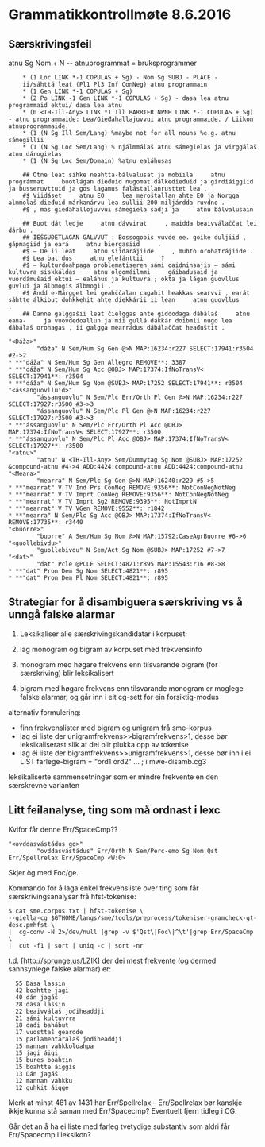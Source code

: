# Grammatikkontrollmøte 8.6.2016

## Særskrivingsfeil

atnu Sg Nom + N -- atnuprográmmat = bruksprogrammer

```
    * (1 Loc LINK *-1 COPULAS + Sg) - Nom Sg SUBJ - PLACE - 
    ii/sáhttá leat (Pl1 Pl3 Inf ConNeg) atnu programmain 
    * (1 Gen LINK *-1 COPULAS + Sg)
    * (2 Po LINK -1 Gen LINK *-1 COPULAS + Sg) - dasa lea atnu programmaid ektui/ dasa lea atnu 
    * (0 <TH-Ill-Any> LINK *1 Ill BARRIER NPNH LINK *-1 COPULAS + Sg) - atnu programmaide: Lea/Gieđahallajuvvui atnu programmaide. / Liikon atnuprogrammaide.
    * (1 (N Sg Ill Sem/Lang) %maybe not for all nouns %e.g. atnu sámegillii
    * (1 (N Sg Loc Sem/Lang) % njálmmálaš atnu sámegielas ja virggálaš atnu dárogielas
    * (1 (N Sg Loc Sem/Domain) %atnu ealáhusas

    ## Otne leat sihke neahtta-bálvalusat ja mobiila     atnu prográmmat     buotlágan dieđuid nugomat dálkedieđuid ja girdiáiggiid ja busseruvttuid ja gos lagamus falástallanrusttet lea .
    #$ Viidáset     atnu EO     lea meroštallan ahte EO ja Norgga almmolaš dieđuid márkanárvu lea sullii 200 miljárdda ruvdno .
    #$ , mas gieđahallojuvvui sámegiela sadji ja     atnu bálvalusain     .
    ## Buot dát ledje     atnu dávvirat     , maidda beaivválaččat lei dárbu .
    ## IEŠGUĐETLÁGAN GÁLVVUT : Bossogobis vuvde ee. goike duljiid , gápmagiid ja eará     atnu biergasiid     .
    #$ – De ii leat     atnu siidarájiide     , muhto orohatrájiide .
    #$ Lea bat dus     atnu elefánttii     ?
    #$ – kulturdoahpaga problematiseren sámi oaidninsajis – sámi kultuvra siskkáldas     atnu olgomáilmmi     gáibadusaid ja vuordámušaid ektui – ealáhus ja kultuvra ; okta ja lágan guovllus guvlui ja álbmogis álbmogii .
    #$ Ándd e-Márgget lei geahččalan cagahit heakkas searvvi , earát sáhtte álkibut dohkkehit ahte diekkárii ii lean     atnu guovllus     .
    ## Danne galggašii leat čielggas ahte giddodaga dábálaš     atnu eana-     ja vuovdedoallun ja mii gullá dákkár doibmii nugo lea dábálaš orohagas , ii galgga mearrádus dábálaččat heađuštit .

"<Dáža>"
        "dáža" N Sem/Hum Sg Gen @>N MAP:16234:r227 SELECT:17941:r3504 #2->2
* **"dáža" N Sem/Hum Sg Gen Allegro REMOVE**: 3387
* **"dáža" N Sem/Hum Sg Acc @OBJ> MAP:17374:IfNoTransV< SELECT:17941**: r3504
* **"dáža" N Sem/Hum Sg Nom @SUBJ> MAP:17252 SELECT:17941**: r3504
"<ássanguovlluid>"
        "ássanguovlu" N Sem/Plc Err/Orth Pl Gen @>N MAP:16234:r227 SELECT:17927:r3500 #3->3
        "ássanguovlu" N Sem/Plc Pl Gen @>N MAP:16234:r227 SELECT:17927:r3500 #3->3
* **"ássanguovlu" N Sem/Plc Err/Orth Pl Acc @OBJ> MAP:17374:IfNoTransV< SELECT:17927**: r3500
* **"ássanguovlu" N Sem/Plc Pl Acc @OBJ> MAP:17374:IfNoTransV< SELECT:17927**: r3500
"<atnu>"
        "atnu" N <TH-Ill-Any> Sem/Dummytag Sg Nom @SUBJ> MAP:17252 &compound-atnu #4->4 ADD:4424:compound-atnu ADD:4424:compound-atnu
"<Meara>"
        "mearra" N Sem/Plc Sg Gen @>N MAP:16240:r229 #5->5
* **"mearrat" V TV Ind Prs ConNeg REMOVE:9356**: NotConNegNotNeg
* **"mearrat" V TV Imprt ConNeg REMOVE:9356**: NotConNegNotNeg
* **"mearrat" V TV Imprt Sg2 REMOVE:9395**: NotImprtN
* **"mearrat" V TV VGen REMOVE:9552**: r1842
* **"mearra" N Sem/Plc Sg Acc @OBJ> MAP:17374:IfNoTransV< REMOVE:17735**: r3440
"<buorre>"
        "buorre" A Sem/Hum Sg Nom @>N MAP:15792:CaseAgrBuorre #6->6
"<guollebivdu>"
        "guollebivdu" N Sem/Act Sg Nom @SUBJ> MAP:17252 #7->7
"<dat>"
        "dat" Pcle @PCLE SELECT:4821:r895 MAP:15543:r16 #8->8
* **"dat" Pron Dem Sg Nom SELECT:4821**: r895
* **"dat" Pron Dem Pl Nom SELECT:4821**: r895
```

## Strategiar for å disambiguera særskriving vs å unngå falske alarmar

1. Leksikaliser alle særskrivingskandidatar i korpuset:

1. lag monogram og bigram av korpuset med frekvensinfo
1. monogram med høgare frekvens enn tilsvarande bigram (for særskriving) blir leksikalisert
1. bigram med høgare frekvens enn tilsvarande monogram er moglege falske alarmar, og går inn i eit cg-sett for ein forsiktig-modus

alternativ formulering:
* finn frekvenslister med bigram og unigram frå sme-korpus
* lag ei liste der unigramfrekvens>>bigramfrekvens>1, desse bør leksikaliserast slik at dei blir plukka opp av tokenise
* lag éi liste der bigramfrekvens>>unigramfrekvens>1, desse bør inn i ei LIST farlege-bigram = "ord1 ord2" … ; i mwe-disamb.cg3

leksikaliserte sammensetninger som er mindre frekvente en den særskrevne varianten

##  Litt feilanalyse, ting som må ordnast i lexc

Kvifor får denne Err/SpaceCmp??
```
"<ovddasvástádus go>"
        "ovddasvástádus" Err/Orth N Sem/Perc-emo Sg Nom Qst Err/Spellrelax Err/SpaceCmp <W:0>
```
Skjer òg med Foc/ge.

Kommando for å laga enkel frekvensliste over ting som får særskrivingsanalysar
frå hfst-tokenise:

```
$ cat sme.corpus.txt | hfst-tokenise \
--giella-cg $GTHOME/langs/sme/tools/preprocess/tokeniser-gramcheck-gt-desc.pmhfst \
|  cg-conv -N 2>/dev/null |grep -v $'Qst\|Foc\|^\t'|grep Err/SpaceCmp \
|  cut -f1 | sort | uniq -c | sort -nr 
```

t.d. [http://sprunge.us/LZIK] der dei mest frekvente (og dermed sannsynlege
falske alarmar) er:
```
  55 Dasa lassin
  42 boahtte jagi
  40 dán jagáš
  28 dasa lassin
  22 beaivválaš jođiheaddji
  21 sámi kultuvrra
  18 dađi bahábut
  17 vuosttaš geardde
  15 parlamentáralaš jođiheaddji
  15 mannan vahkkoloahpa
  15 jagi áigi
  15 bures boahtin
  15 boahtte áiggis
  13 Dán jagáš
  12 mannan vahkku
  12 guhkit áigge
```

Merk at minst 481 av 1431 har Err/Spellrelax – Err/Spellrelax bør kanskje ikkje kunna stå saman med Err/Spacecmp? Eventuelt fjern tidleg i CG. 

Går det an å ha ei liste med farleg tvetydige substantiv som aldri får Err/Spacecmp i leksikon? 
